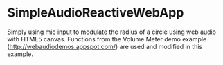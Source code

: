 # SimpleAudioReactiveWebApp
Simply using mic input to modulate the radius of a circle using web audio with HTML5 canvas. Functions from the Volume Meter demo example (http://webaudiodemos.appspot.com/)  are used and modified in this example.

